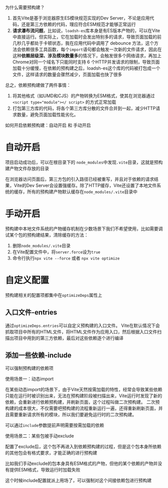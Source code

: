 

为什么需要预构建？

1. 首先Vite是基于浏览器原生ES模块规范实现的Dev Server，不论是应用代码，还是第三方依赖的代码，理应符合ESM规范才能够正常运行
2. **请求瀑布流问题**，比如说，`loadsh-es`库本身是有ES版本产物的，可以在Vite中直接运行。但实际上，它在加载时会发出特别多的请求，导致页面加载的前几秒几乎都处于卡顿状态，我在应用代码中调用了 debounce 方法，这个方法会依赖很多工具函数，每个`import`语句都会触发一次新的文件请求，因此在这种**依赖层级深、涉及模块数量多**的情况下，会触发很多个网络请求，再加上Chrome对同一个域名下只能同时支持 6 个HTTP并发请求的限制，导致页面加载十分缓慢，在依赖的预构建之后，loadsh-es这个库的代码被打包成一个文件，这样请求的数量会骤然减少，页面加载也快了很多

总之，依赖预构建做了两件事情：

1. 将其他格式（如UMD和CJS）的产物转换为ESM格式，使其在浏览器通过`<script type="module"></ script>` 的方式正常加载
2. 打包第三方库的代码，将各个第三方库分散的文件合并到一起，减少HTTP请求数量，避免页面加载性能劣化。


如何开启依赖预构建：自动开启 和 手动开启

# 自动开启
项目启动成功后，可以在根目录下的 `node_modules`中发现`.vite`目录，这就是预构建产物文件存放的目录

在浏览器访问页面后，第三方包的引入路径已经被重写，并且对于依赖的请求结果，Vite的Dev Server会设置强缓存。除了HTTP缓存，Vite还设置了本地文件系统的缓存，所有的预构建产物默认缓存在`node_modules/.vite`目录中

# 手动开启

预构建中本地文件系统的产物缓存机制在少数场景下我们不希望使用，比如需要调试某个包的预构建结果，清除缓存的方法：
1. 删除`node_modules/.vite`目录
2. 在Vite配置文件中，将`server.force`设为`true`
3. 命令行执行`npx vite --force` 或者 `npx vite optimize`


# 自定义配置

预构建相关的配置项都集中在`optimizeDeps`属性上

## 入口文件-entries

通过`optimizeDeps.entries`可以自定义预构建的入口文件。
Vite在默认情况下会抓取项目中所有的HTML文件，将HTML文件作为应用入口，然后根据入口文件扫描出项目中用到的第三方依赖，最后对这些依赖逐个进行编译


## 添加一些依赖-include

可以强制预构建的依赖项

使用场景一：动态import

在某些动态import的场景下，由于Vite天然按需加载的特性，经常会导致某些依赖只能在运行时被识别出来，无法在预构建阶段被扫描出来，Vite运行时发现了新的依赖，会重新进行依赖预构建，并刷新页面，这个过程叫做二次预构建。
二次预构建的成本很大，不仅需要吧预构建的流程重新运行一遍，还得重新刷新页面，并且需要重新请求所有的模块，所以我们要避免运行时的二次预构建。

可以通过`include`参数提前声明需要按需加载的依赖

使用场景二：某些包被手动exclude

配置了exclude后，这个包不再进入到依赖预构建的过程，但是这个包本身所依赖的其他包会有格式要求，才能正确的进行预构建

比如我们手动exclude的包本身具有ESM格式的产物，但他的某个依赖的产物并没有提供ESM格式，导致运行时加载失败

这个时候include配置就派上用场了，可以强制对这个间接依赖包进行预构建
